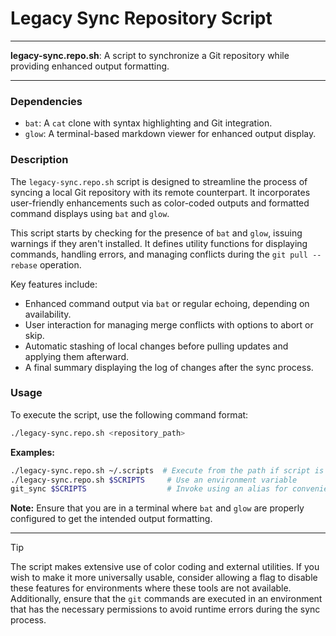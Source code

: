 # Legacy Sync Repository Script

---

**legacy-sync.repo.sh**: A script to synchronize a Git repository while providing enhanced output formatting.

---

### Dependencies

- `bat`: A `cat` clone with syntax highlighting and Git integration.
- `glow`: A terminal-based markdown viewer for enhanced output display.

### Description

The `legacy-sync.repo.sh` script is designed to streamline the process of syncing a local Git repository with its remote counterpart. It incorporates user-friendly enhancements such as color-coded outputs and formatted command displays using `bat` and `glow`.

This script starts by checking for the presence of `bat` and `glow`, issuing warnings if they aren't installed. It defines utility functions for displaying commands, handling errors, and managing conflicts during the `git pull --rebase` operation.

Key features include:
- Enhanced command output via `bat` or regular echoing, depending on availability.
- User interaction for managing merge conflicts with options to abort or skip.
- Automatic stashing of local changes before pulling updates and applying them afterward.
- A final summary displaying the log of changes after the sync process.

### Usage

To execute the script, use the following command format:

```bash
./legacy-sync.repo.sh <repository_path>
```

**Examples:**
```bash
./legacy-sync.repo.sh ~/.scripts  # Execute from the path if script is located there
./legacy-sync.repo.sh $SCRIPTS     # Use an environment variable
git_sync $SCRIPTS                  # Invoke using an alias for convenience
```

**Note:** Ensure that you are in a terminal where `bat` and `glow` are properly configured to get the intended output formatting.

---

> [!TIP]
> 
> The script makes extensive use of color coding and external utilities. If you wish to make it more universally usable, consider allowing a flag to disable these features for environments where these tools are not available. Additionally, ensure that the `git` commands are executed in an environment that has the necessary permissions to avoid runtime errors during the sync process.